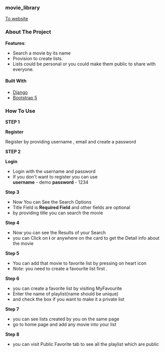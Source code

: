 
<h3>movie_library</h3>

<a href="https://aomine53-movie-library.herokuapp.com/">To website</a>

### About The Project

**Features**:

- Search a movie by its name
- Provision to create lists. 
- Lists could be personal or you could make them
  public to share with everyone.

#### Built With

- [Django](https://www.djangoproject.com)
- [Bootstrap 5](https://getbootstrap.com)

<!-- USAGE EXAMPLES -->

### How To Use

**STEP 1**

**Register**

Register by providing username , email and create a password  <br>

**STEP 2**

**Login**
- Login with the username and password 
- If you don't want to register you can use  
 **username** - demo
**password** - 1234

**Step 3**
- Now You can See the Search Options
- Title Field is **Required Field** and other fields are optional
- by providing title you can search the movie


**Step 4**
- Now you can see the Results of your Search
- you can Click on **i** or anywhere on the card to get the Detail info about the movie


**Step 5**
- You can add that movie to favorite list by pressing on heart icon
- *Note:* you need to create a favourite list first .


**Step 6**
- you can create a favorite list by visiting MyFavourite   
- Enter the name of playlist(name should be unique)
- and check the box if you want to make it a private list

**Step 7**
- you can see lists created by you on the same page 
- go to home page and add any movie into your list

**Step 8**
- you can visit Public Favorite tab to see all the playlist which are public 

